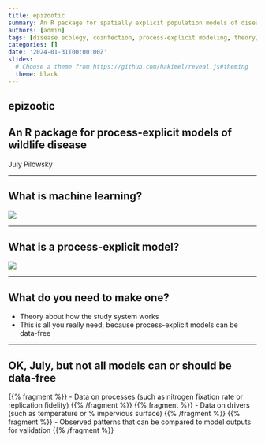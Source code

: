 ```yaml
---
title: epizootic
summary: An R package for spatially explicit population models of disease transmission in wildlife
authors: [admin]
tags: [disease ecology, coinfection, process-explicit modeling, theory]
categories: []
date: '2024-01-31T00:00:00Z'
slides:
  # Choose a theme from https://github.com/hakimel/reveal.js#theming
  theme: black
---
```


## epizootic
## An R package for process-explicit models of wildlife disease
July Pilowsky

---

## What is machine learning?

![](/epizootic-slides/machine_learning.png)

---

## What is a process-explicit model?

![](/epizootic-slides/pattern_process.png)

---

## What do you need to make one?

- Theory about how the study system works
- This is all you really need, because process-explicit models can be data-free

--- 

## OK, July, but not all models can or should be data-free

{{% fragment %}} -   Data on processes (such as nitrogen fixation rate or replication fidelity) {{% /fragment %}}
{{% fragment %}} -   Data on drivers (such as temperature or % impervious surface) {{% /fragment %}}
{{% fragment %}} -   Observed patterns that can be compared to model outputs for validation {{% /fragment %}}